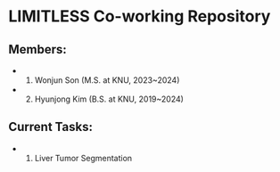 # LIMITLESS Co-working Repository
## Members:
* 1. Wonjun Son (M.S. at KNU, 2023~2024)
* 2. Hyunjong Kim (B.S. at KNU, 2019~2024)
## Current Tasks:
* 1. Liver Tumor Segmentation